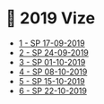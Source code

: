 # 📅 2019 Vize

<!--YPackage.YGitbookIntegration-tarafından-otomatik-oluşturulmuştur-->

- [1 - SP 17-09-2019](1%20-%20SP%2017-09-2019.pdf)
- [2 - SP 24-09-2019](2%20-%20SP%2024-09-2019.pdf)
- [3 - SP 01-10-2019](3%20-%20SP%2001-10-2019.pdf)
- [4 - SP 08-10-2019](4%20-%20SP%2008-10-2019.pdf)
- [5 - SP 15-10-2019](5%20-%20SP%2015-10-2019.pdf)
- [6 - SP 22-10-2019](6%20-%20SP%2022-10-2019.pdf)

<!--YPackage.YGitbookIntegration-tarafından-otomatik-oluşturulmuştur-->
